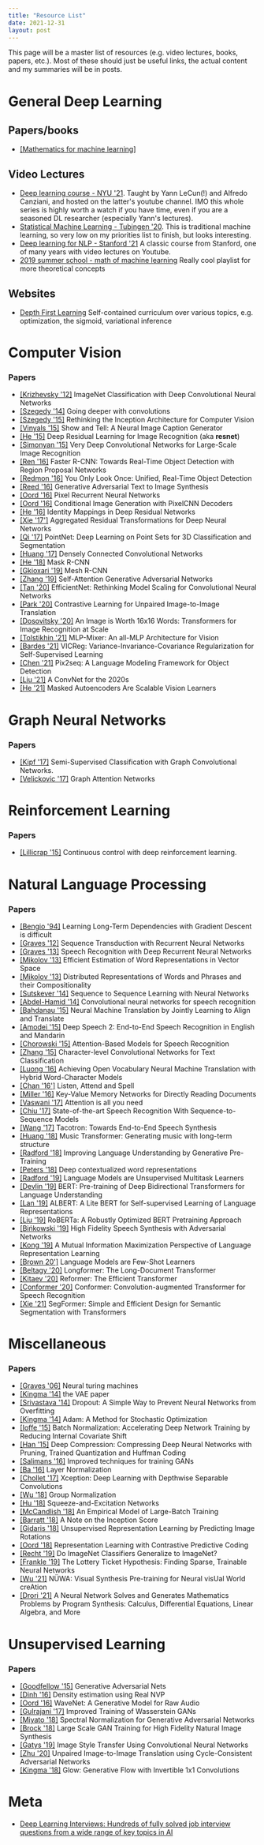 ```yaml
---
title: "Resource List"
date: 2021-12-31
layout: post
---
```


This page will be a master list of resources (e.g. video lectures, books, papers, etc.). Most of these should just be useful links, the actual content and my summaries will be in posts.



# General Deep Learning


## Papers/books

- [[Mathematics for machine learning]](https://mml-book.github.io/book/mml-book.pdf)

## Video Lectures

- [Deep learning course - NYU '21](https://www.youtube.com/watch?v=mTtDfKgLm54&list=PLLHTzKZzVU9e6xUfG10TkTWApKSZCzuBI). Taught by Yann LeCun(!) and Alfredo Canziani, and hosted on the latter's youtube channel. IMO this whole series is highly worth a watch if you have time, even if you are a seasoned DL researcher (especially Yann's lectures). 
- [Statistical Machine Learning - Tubingen '20](https://www.youtube.com/playlist?list=PL05umP7R6ij2XCvrRzLokX6EoHWaGA2cC). This is traditional machine learning, so very low on my priorities list to finish, but looks interesting.
- [Deep learning for NLP - Stanford '21](https://www.youtube.com/watch?v=rmVRLeJRkl4&list=PLoROMvodv4rOSH4v6133s9LFPRHjEmbmJ) A classic course from Stanford, one of many years with video lectures on Youtube.
- [2019 summer school - math of machine learning](https://www.youtube.com/watch?v=3wbLr-NnIKI&list=PLTPQEx-31JXhguCush5J7OGnEORofoCW9&index=1) Really cool playlist for more theoretical concepts

## Websites

- [Depth First Learning](https://www.depthfirstlearning.com/) Self-contained curriculum over various topics, e.g. optimization, the sigmoid, variational inference






# Computer Vision

### Papers

- [[Krizhevsky '12]](https://proceedings.neurips.cc/paper/2012/file/c399862d3b9d6b76c8436e924a68c45b-Paper.pdf) ImageNet Classification with Deep Convolutional Neural Networks
- [[Szegedy '14]](https://arxiv.org/pdf/1409.4842.pdf) Going deeper with convolutions
- [[Szegedy '15]](https://arxiv.org/pdf/1512.00567.pdf) Rethinking the Inception Architecture for Computer Vision
- [[Vinyals '15]](https://arxiv.org/pdf/1411.4555.pdf) Show and Tell: A Neural Image Caption Generator
- [[He '15]](https://arxiv.org/pdf/1512.03385.pdf) Deep Residual Learning for Image Recognition (aka **resnet**)
- [[Simonyan '15]](https://arxiv.org/pdf/1409.1556.pdf) Very Deep Convolutional Networks for Large-Scale Image Recognition
- [[Ren '16]](https://arxiv.org/pdf/1506.01497.pdf) Faster R-CNN: Towards Real-Time Object Detection with Region Proposal Networks
- [[Redmon '16]](https://www.cv-foundation.org/openaccess/content_cvpr_2016/papers/Redmon_You_Only_Look_CVPR_2016_paper.pdf) You Only Look Once: Unified, Real-Time Object Detection
- [[Reed '16]](http://proceedings.mlr.press/v48/reed16.pdf) Generative Adversarial Text to Image Synthesis
- [[Oord '16]](http://proceedings.mlr.press/v48/oord16.pdf) Pixel Recurrent Neural Networks
- [[Oord '16]](https://arxiv.org/pdf/1606.05328.pdf) Conditional Image Generation with PixelCNN Decoders
- [[He '16]](https://arxiv.org/pdf/1603.05027.pdf) Identity Mappings in Deep Residual Networks
- [[Xie '17']](https://arxiv.org/pdf/1611.05431.pdf) Aggregated Residual Transformations for Deep Neural Networks
- [[Qi '17]](https://arxiv.org/pdf/1612.00593.pdf) PointNet: Deep Learning on Point Sets for 3D Classification and Segmentation
- [[Huang '17]](https://openaccess.thecvf.com/content_cvpr_2017/papers/Huang_Densely_Connected_Convolutional_CVPR_2017_paper.pdf) Densely Connected Convolutional Networks
- [[He '18]](https://arxiv.org/abs/1703.06870) Mask R-CNN
- [[Gkioxari '19]](https://arxiv.org/pdf/1906.02739.pdf) Mesh R-CNN
- [[Zhang '19]](http://proceedings.mlr.press/v97/zhang19d/zhang19d.pdf) Self-Attention Generative Adversarial Networks
- [[Tan '20]](https://arxiv.org/pdf/1905.11946.pdf) EfficientNet: Rethinking Model Scaling for Convolutional Neural Networks
- [[Park '20]](https://arxiv.org/pdf/2007.15651.pdf) Contrastive Learning for Unpaired Image-to-Image Translation
- [[Dosovitsky '20]](https://arxiv.org/pdf/2010.11929.pdf) An Image is Worth 16x16 Words: Transformers for Image Recognition at Scale
- [[Tolstikhin '21]](https://arxiv.org/pdf/2105.01601.pdf) MLP-Mixer: An all-MLP Architecture for Vision
- [[Bardes '21]](https://papers.labml.ai/api/v1/redirect/pdf?paper_key=5c4f975ab79611ebbd9b8f626bc6f333) VICReg: Variance-Invariance-Covariance Regularization for Self-Supervised Learning
- [[Chen '21]](https://papers.labml.ai/api/v1/redirect/pdf?paper_key=4baf86741c1111ec9e9dcba33be64600) Pix2seq: A Language Modeling Framework for Object Detection
- [[Liu '21]](https://papers.labml.ai/api/v1/redirect/pdf?paper_key=9f4eeafc728311ec905035ac8856fc87) A ConvNet for the 2020s
- [[He '21]](https://arxiv.org/pdf/2111.06377v2.pdf) Masked Autoencoders Are Scalable Vision Learners







# Graph Neural Networks

### Papers
- [[Kipf '17]](https://arxiv.org/pdf/1609.02907.pdf) Semi-Supervised Classification with Graph Convolutional Networks.
- [[Velickovic '17]](https://arxiv.org/pdf/1710.10903.pdf) Graph Attention Networks


# Reinforcement Learning

### Papers

- [[Lillicrap '15]](https://arxiv.org/pdf/1509.02971.pdf) Continuous control with deep reinforcement learning.




# Natural Language Processing

### Papers
- [[Bengio '94]](http://www.iro.umontreal.ca/~lisa/pointeurs/ieeetrnn94.pdf) Learning Long-Term Dependencies with Gradient Descent is difficult
- [[Graves '12]](https://arxiv.org/pdf/1211.3711.pdf) Sequence Transduction with Recurrent Neural Networks
- [[Graves '13]](https://arxiv.org/abs/1303.5778.pdf) Speech Recognition with Deep Recurrent Neural Networks
- [[Mikolov '13]](https://arxiv.org/pdf/1301.3781.pdf) Efficient Estimation of Word Representations in Vector Space
- [[Mikolov '13]](https://proceedings.neurips.cc/paper/2013/file/9aa42b31882ec039965f3c4923ce901b-Paper.pdf) Distributed Representations of Words and Phrases and their Compositionality
- [[Sutskever '14]](https://arxiv.org/pdf/1409.3215.pdf) Sequence to Sequence Learning with Neural Networks
- [[Abdel-Hamid '14]](https://www.microsoft.com/en-us/research/wp-content/uploads/2016/02/CNN_ASLPTrans2-14.pdf) Convolutional neural networks for speech recognition
- [[Bahdanau '15]](https://arxiv.org/pdf/1409.0473.pdf) Neural Machine Translation by Jointly Learning to Align and Translate
- [[Amodei '15]](https://arxiv.org/pdf/1512.02595.pdf) Deep Speech 2: End-to-End Speech Recognition in English and Mandarin
- [[Chorowski '15]](https://arxiv.org/pdf/1506.07503.pdf) Attention-Based Models for Speech Recognition
- [[Zhang '15]](https://proceedings.neurips.cc/paper/2015/file/250cf8b51c773f3f8dc8b4be867a9a02-Paper.pdf) Character-level Convolutional Networks for Text Classification
- [[Luong '16]](https://arxiv.org/pdf/1604.00788.pdf) Achieving Open Vocabulary Neural Machine Translation with Hybrid Word-Character Models
- [[Chan '16']](https://arxiv.org/pdf/1508.01211.pdf) Listen, Attend and Spell
- [[Miller '16]](https://arxiv.org/pdf/1606.03126.pdf) Key-Value Memory Networks for Directly Reading Documents
- [[Vaswani '17]](https://arxiv.org/pdf/1706.03762.pdf) Attention is all you need
- [[Chiu '17]](https://arxiv.org/pdf/1712.01769.pdf) State-of-the-art Speech Recognition With Sequence-to-Sequence Models
- [[Wang '17]](https://arxiv.org/pdf/1703.10135.pdf) Tacotron: Towards End-to-End Speech Synthesis
- [[Huang '18]](https://arxiv.org/pdf/1809.04281.pdf) Music Transformer: Generating music with long-term structure
- [[Radford '18]](https://s3-us-west-2.amazonaws.com/openai-assets/research-covers/language-unsupervised/language_understanding_paper.pdf) Improving Language Understanding by Generative Pre-Training
- [[Peters '18]](https://arxiv.org/pdf/1802.05365.pdf) Deep contextualized word representations
- [[Radford '19]](http://www.persagen.com/files/misc/radford2019language.pdf) Language Models are Unsupervised Multitask Learners
- [[Devlin '19]](https://arxiv.org/pdf/1810.04805.pdf) BERT: Pre-training of Deep Bidirectional Transformers for Language Understanding
- [[Lan '19]](https://arxiv.org/pdf/1909.11942.pdf) ALBERT: A Lite BERT for Self-supervised Learning of Language Representations
- [[Liu '19]](https://arxiv.org/pdf/1907.11692.pdf) RoBERTa: A Robustly Optimized BERT Pretraining Approach
- [[Bińkowski '19]](https://arxiv.org/abs/1909.11646) High Fidelity Speech Synthesis with Adversarial Networks
- [[Kong '19]](https://arxiv.org/pdf/1910.08350.pdf) A Mutual Information Maximization Perspective of Language Representation Learning
- [[Brown 20']](https://arxiv.org/pdf/2005.14165v2.pdf) Language Models are Few-Shot Learners 
- [[Beltagy '20]](https://arxiv.org/pdf/2004.05150.pdf) Longformer: The Long-Document Transformer
- [[Kitaev '20]](https://arxiv.org/pdf/2001.04451.pdf) Reformer: The Efficient Transformer
- [[Conformer '20]](https://arxiv.org/pdf/2005.08100.pdf) Conformer: Convolution-augmented Transformer for Speech Recognition
- [[Xie '21]](https://papers.labml.ai/api/v1/redirect/pdf?paper_key=762cac04c27911eb80dc0bd1877e23b6) SegFormer: Simple and Efficient Design for Semantic Segmentation with Transformers



# Miscellaneous

### Papers
- [[Graves '06]](https://arxiv.org/pdf/1410.5401.pdf) Neural turing machines
- [[Kingma '14]](https://arxiv.org/abs/1312.6114) the VAE paper
- [[Srivastava '14]](https://jmlr.org/papers/volume15/srivastava14a/srivastava14a.pdf) Dropout: A Simple Way to Prevent Neural Networks from Overfitting
- [[Kingma '14]](https://arxiv.org/pdf/1412.6980.pdf) Adam: A Method for Stochastic Optimization
- [[Ioffe '15]](https://arxiv.org/pdf/1502.03167.pdf) Batch Normalization: Accelerating Deep Network Training by Reducing Internal Covariate Shift
- [[Han '15]](https://arxiv.org/pdf/1510.00149.pdf) Deep Compression: Compressing Deep Neural Networks with Pruning, Trained Quantization and Huffman Coding
- [[Salimans '16]](https://proceedings.neurips.cc/paper/2016/file/8a3363abe792db2d8761d6403605aeb7-Paper.pdf) Improved techniques for training GANs
- [[Ba '16]](https://arxiv.org/pdf/1607.06450.pdf) Layer Normalization
- [[Chollet '17]](https://arxiv.org/pdf/1610.02357.pdf) Xception: Deep Learning with Depthwise Separable Convolutions
- [[Wu '18]](https://arxiv.org/pdf/1803.08494.pdf) Group Normalization
- [[Hu '18]](https://arxiv.org/pdf/1709.01507.pdf) Squeeze-and-Excitation Networks
- [[McCandlish '18]](https://arxiv.org/pdf/1812.06162.pdf) An Empirical Model of Large-Batch Training
- [[Barratt '18]](https://arxiv.org/pdf/1801.01973.pdf) A Note on the Inception Score
- [[Gidaris '18]](https://arxiv.org/pdf/1803.07728.pdf) Unsupervised Representation Learning by Predicting Image Rotations
- [[Oord '18]](https://arxiv.org/pdf/1807.03748.pdf) Representation Learning with Contrastive Predictive Coding
- [[Recht '19]](https://arxiv.org/pdf/1902.10811.pdf) Do ImageNet Classifiers Generalize to ImageNet?
- [[Frankle '19]](https://arxiv.org/pdf/1803.03635.pdf) The Lottery Ticket Hypothesis: Finding Sparse, Trainable Neural Networks
- [[Wu '21]](https://papers.labml.ai/api/v1/redirect/pdf?paper_key=d99370b84d9411ec904f35ac8856fc87) NÜWA: Visual Synthesis Pre-training for Neural visUal World creAtion
- [[Drori '21]](https://papers.labml.ai/api/v1/redirect/pdf?paper_key=212cd37c6c3a11ec905035ac8856fc87) A Neural Network Solves and Generates Mathematics Problems by Program Synthesis: Calculus, Differential Equations, Linear Algebra, and More



# Unsupervised Learning

### Papers

- [[Goodfellow '15]](https://arxiv.org/pdf/1406.2661.pdf) Generative Adversarial Nets
- [[Dinh '16]](https://arxiv.org/abs/1605.08803) Density estimation using Real NVP
- [[Oord '16]](https://arxiv.org/pdf/1609.03499.pdf) WaveNet: A Generative Model for Raw Audio
- [[Gulrajani '17]](https://arxiv.org/pdf/1704.00028.pdf) Improved Training of Wasserstein GANs
- [[Miyato '18]](https://arxiv.org/pdf/1802.05957.pdf) Spectral Normalization for Generative Adversarial Networks
- [[Brock '18]](https://arxiv.org/abs/1809.11096) Large Scale GAN Training for High Fidelity Natural Image Synthesis
- [[Gatys '19]](https://openaccess.thecvf.com/content_cvpr_2016/papers/Gatys_Image_Style_Transfer_CVPR_2016_paper.pdf) Image Style Transfer Using Convolutional Neural Networks
- [[Zhu '20]](https://arxiv.org/pdf/1703.10593.pdf) Unpaired Image-to-Image Translation using Cycle-Consistent Adversarial Networks
- [[Kingma '18]](https://arxiv.org/abs/1807.03039) Glow: Generative Flow with Invertible 1x1 Convolutions






# Meta

- [Deep Learning Interviews: Hundreds of fully solved job interview questions from a wide range of key topics in AI](https://arxiv.org/ftp/arxiv/papers/2201/2201.00650.pdf)